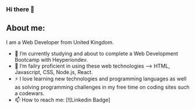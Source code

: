### Hi there 👋

## About me:
I am a Web Developer from United Kingdom.

- 🔭 I’m currently studying and about to complete a Web Development Bootcamp with Heyperiondev.
- 🌱 I’m failry proficient in using these web technologies --> HTML, Javascript, CSS, Node.js, React.
- ⚡ I love learning new technologies and programming languages as well as solving programming challenges in my free time on coding sites such a codewars.
- 📫 How to reach me: [![Linkedin Badge]

